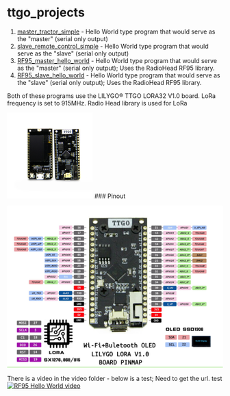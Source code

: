 # ttgo_projects
1. [master_tractor_simple](https://github.com/jones2126/ttgo_projects/tree/main/master_slave_hello_world/master_tractor_simple) - Hello World type program that would serve as the "master" (serial only output)
2. [slave_remote_control_simple](https://github.com/jones2126/ttgo_projects/tree/main/master_slave_hello_world/slave_remote%20control_simple) - Hello World type program that would serve as the "slave" (serial only output) 
3. [RF95_master_hello_world](https://github.com/jones2126/ttgo_projects/blob/main/master_slave_hello_world/RF95_master_hello_world/src/main.cpp) - Hello World type program that would serve as the "master" (serial only output); Uses the RadioHead RF95 library.
4. [RF95_slave_hello_world](https://github.com/jones2126/ttgo_projects/blob/main/master_slave_hello_world/RF95_slave_hello_world/src/main.cpp) - Hello World type program that would serve as the "slave" (serial only output); Uses the RadioHead RF95 library.

Both of these programs use the LILYGO® TTGO LORA32 V1.0 board.  LoRa frequency is set to 915MHz.  Radio Head library is used for LoRa


<img src="./images/ttgo_board.jpg" alt="LILYGO® TTGO v1.0" width="200">
### Pinout

![Board pinout](images/pinout.jpg?raw=true "LILYGO® TTGO v1.0 Pinout")

There is a video in the video folder - below is a test; Need to get the url. test
[![RF95 Hello World video](https://1drv.ms/u/s!AlSRhxzgYnAlhs9pbAFNd58dvEz2rA?e=m0EOTI)](https://1drv.ms/v/s!AlSRhxzgYnAlhs8tca6QZTKh54bs4A)